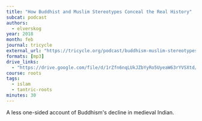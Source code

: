 ```yaml
---
title: "How Buddhist and Muslim Stereotypes Conceal the Real History"
subcat: podcast
authors:
  - elverskog
year: 2018
month: feb
journal: tricycle
external_url: "https://tricycle.org/podcast/buddhism-muslim-stereotypes/"
formats: [mp3]
drive_links:
  - "https://drive.google.com/file/d/1rZfn6nqLUkJZbYyRo5UyeaW63rYVSXtd/view?usp=drivesdk"
course: roots
tags:
  - islam
  - tantric-roots
minutes: 30
---
```


A less one-sided account of Buddhism's decline in medieval Indian.

